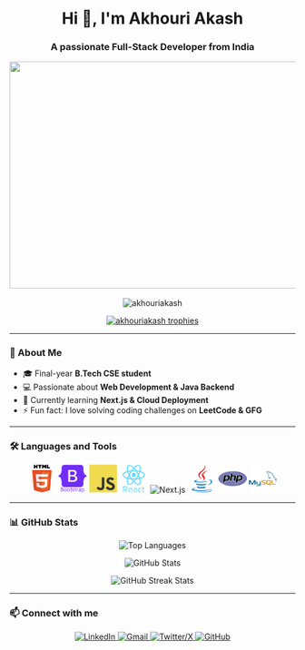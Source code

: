 <!-- Profile README for GitHub -->

<h1 align="center">Hi 👋, I'm Akhouri Akash</h1>
<h3 align="center">A passionate Full-Stack Developer from India</h3>

<!-- Banner GIF -->
<p align="center">
  <img src="https://media2.giphy.com/media/qgQUggAC3Pfv687qPC/giphy.gif" height="400" width="600" />
</p>

<!-- Profile views -->
<p align="center">
  <img src="https://komarev.com/ghpvc/?username=akhouriakash&label=Profile%20views&color=0e75b6&style=flat" alt="akhouriakash" />
</p>

<!-- Trophies -->
<p align="center">
  <a href="https://github.com/ryo-ma/github-profile-trophy">
    <img src="https://github-profile-trophy.vercel.app/?username=akhouriakash&theme=darkhub&margin-w=10&margin-h=10" alt="akhouriakash trophies" />
  </a>
</p>

---

### 🚀 About Me  
- 🎓 Final-year **B.Tech CSE student**  
- 💻 Passionate about **Web Development & Java Backend**  
- 🌱 Currently learning **Next.js & Cloud Deployment**  
- ⚡ Fun fact: I love solving coding challenges on **LeetCode & GFG**  

---

### 🛠️ Languages and Tools  

<p align="center">
  <!-- Frontend -->
  <img src="https://raw.githubusercontent.com/devicons/devicon/master/icons/html5/html5-original-wordmark.svg" alt="HTML" width="50" height="50"/>
  <img src="https://raw.githubusercontent.com/devicons/devicon/master/icons/bootstrap/bootstrap-plain-wordmark.svg" alt="Bootstrap" width="50" height="50"/>
  <img src="https://raw.githubusercontent.com/devicons/devicon/master/icons/javascript/javascript-original.svg" alt="JavaScript" width="50" height="50"/>
  <img src="https://raw.githubusercontent.com/devicons/devicon/master/icons/react/react-original-wordmark.svg" alt="React" width="50" height="50"/>
  <img src="https://cdn.jsdelivr.net/gh/devicons/devicon/icons/nextjs/nextjs-original.svg" alt="Next.js" width="50" height="50"/>
  
  <!-- Backend -->
  <img src="https://raw.githubusercontent.com/devicons/devicon/master/icons/java/java-original.svg" alt="Java" width="50" height="50"/>
  <img src="https://raw.githubusercontent.com/devicons/devicon/master/icons/php/php-original.svg" alt="PHP" width="50" height="50"/>
  
  <!-- Database -->
  <img src="https://raw.githubusercontent.com/devicons/devicon/master/icons/mysql/mysql-original-wordmark.svg" alt="MySQL" width="50" height="50"/>
</p>

---

### 📊 GitHub Stats  

<p align="center">
  <img src="https://github-readme-stats.vercel.app/api/top-langs?username=akhouriakash&show_icons=true&locale=en&layout=compact&theme=radical" alt="Top Languages" />
</p>

<p align="center">
  <img src="https://github-readme-stats.vercel.app/api?username=akhouriakash&show_icons=true&locale=en&theme=radical" alt="GitHub Stats" />
</p>

<p align="center">
  <img src="https://github-readme-streak-stats.herokuapp.com/?user=akhouriakash&theme=radical" alt="GitHub Streak Stats" />
</p>

---

### 📫 Connect with me  

<p align="center">
  <a href="https://www.linkedin.com/in/akhouri-akash-934188243" target="_blank">
    <img src="https://raw.githubusercontent.com/rahuldkjain/github-profile-readme-generator/master/src/images/icons/Social/linked-in-alt.svg" alt="LinkedIn" height="30" width="40" />
  </a>
  <a href="mailto:akhouriakash10@gmail.com">
    <img src="https://upload.wikimedia.org/wikipedia/commons/4/4e/Gmail_Icon.png" alt="Gmail" height="30" width="40" />
  </a>
  <a href="https://x.com/akhouri_akash" target="_blank">
    <img src="https://cdn-icons-png.flaticon.com/512/5968/5968958.png" alt="Twitter/X" height="30" width="40" />
  </a>
  <a href="https://github.com/akhouriakash" target="_blank">
    <img src="https://cdn-icons-png.flaticon.com/512/25/25231.png" alt="GitHub" height="30" width="40" />
  </a>
</p>

